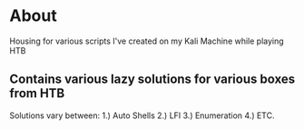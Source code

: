 # About
Housing for various scripts I've created on my Kali Machine while playing HTB

<h2>Contains various lazy solutions for various boxes from HTB</h2>
Solutions vary between:
1.) Auto Shells
2.) LFI
3.) Enumeration
4.) ETC.
